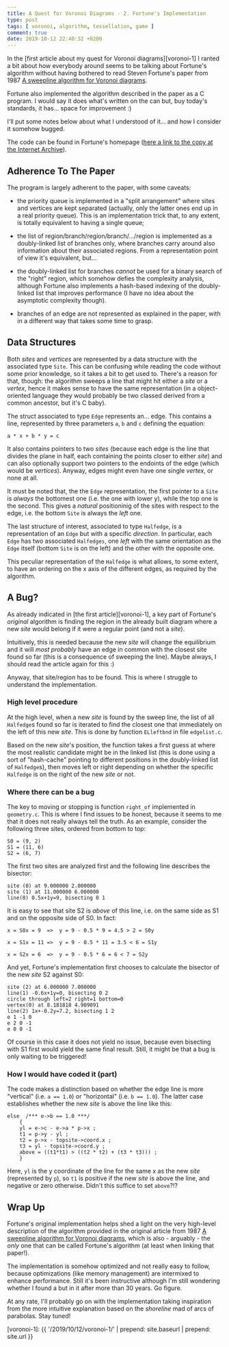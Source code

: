 ```yaml
---
title: A Quest for Voronoi Diagrams - 2. Fortune's Implementation
type: post
tags: [ voronoi, algorithm, tessellation, game ]
comment: true
date: 2019-10-12 22:40:32 +0200
---
```


In the [first article about my quest for Voronoi diagrams][voronoi-1] I
ranted a bit about how everybody around seems to be talking about
Fortune's algorithm without having bothered to read Steven Fortune's
paper from 1987 [A sweepline algorithm for Voronoi
diagrams][fortune-springer].

Fortune also implemented the algorithm described in the paper as a C
program. I would say it does what's written on the can but, buy today's
standards, it has... space for improvement :)

I'll put some notes below about what I understood of it... and how I
consider it somehow bugged.

The code can be found in Fortune's homepage ([here a link to the copy
at the Internet Archive][sjf-archive-org]).

## Adherence To The Paper

The program is largely adherent to the paper, with some caveats:

- the priority queue is implemented in a "split arrangement" where sites
  and vertices are kept separated (actually, only the latter ones end up
  in a real priority queue). This is an implementation trick that, to
  any extent, is totally equivalent to having a single queue;

- the list of region/branch/region/branch/.../region is implemented as a
  doubly-linked list of branches only, where branches carry around also
  information about their associated regions. From a representation
  point of view it's equivalent, but...

- the doubly-linked list for branches  *cannot* be used for a binary
  search of the "right" region, which somehow defies the complexity
  analysis, although Fortune also implements a hash-based indexing of
  the doubly-linked list that improves performance (I have no idea about
  the asymptotic complexity though).

- branches of an edge are not represented as explained in the paper,
  with in a different way that takes some time to grasp.

## Data Structures

Both *sites* and *vertices* are represented by a data structure with the
associated type `Site`. This can be confusing while reading the code
without some prior knowledge, so it takes a bit to get used to. There's
a reason for that, though: the algorithm sweeps a line that might hit
either a *site* or a *vertex*, hence it makes sense to have the same
representation (in a object-oriented language they would probably be two
classed derived from a common ancestor, but it's C baby).

The struct associated to type `Edge` represents an... edge. This
contains a line, represented by three parameters `a`, `b` and `c`
defining the equation:

    a * x + b * y = c

It also contains pointers to two *sites* (because each edge is the line
that divides the plane in half, each containing the points closer to
either *site*) and can also optionally support two pointers to the
endoints of the edge (which would be *vertices*). Anyway, edges might
even have one single *vertex*, or none at all.

It must be noted that, the the `Edge` representation, the first pointer
to a `Site` is *always* the bottomest one (i.e. the one with lower y),
while the top one is the second. This gives a *natural* positioninig of
the sites with respect to the edge, i.e. the bottom `Site` is always the
*left* one.

The last structure of interest, associated to type `Halfedge`, is a
representation of an `Edge` but with a specific *direction*. In
particular, each `Edge` has two associated `Halfedges`, one *left* with
the same orientation as the `Edge` itself (bottom `Site` is on the left)
and the other with the opposite one.

This peculiar representation of the `Halfedge` is what allows, to some
extent, to have an ordering on the x axis of the different edges, as
required by the algorithm.

## A Bug?

As already indicated in [the first article][voronoi-1], a key part of
Fortune's *original* algorithm is finding the region in the already
built diagram where a new *site* would belong if it were a regular
point (and not a *site*).

Intuitively, this is needed because the new *site* will change the
equilibrium and it will *most probably* have an edge in common with the
closest site found so far (this is a consequence of sweeping the line).
Maybe always, I should read the article again for this :)

Anyway, that site/region has to be found. This is where I struggle to
understand the implementation.

### High level procedure

At the high level, when a new *site* is found by the sweep line, the
list of all `Halfedge`s found so far is iterated to find the closest one
that immediately on the left of this new *site*. This is done by function
`ELleftbnd` in file `edgelist.c`.

Based on the new *site*'s position, the function takes a first guess at
where the most realistic candidate might be in the linked list (this is
done using a sort of "hash-cache" pointing to different positions in the
doubly-linked list of `Halfedge`s), then moves left or right depending
on whether the specific `Halfedge` is on the right of the new *site* or
not.


### Where there can be a bug

The key to moving or stopping is function `right_of` implemented in
`geometry.c`. This is where I find issues to be honest, because it seems
to me that it does not really always tell the truth. As an example,
consider the following three sites, ordered from bottom to top:

    S0 = (9, 2)
    S1 = (11, 6)
    S2 = (6, 7)

The first two sites are analyzed first and the following line describes
the bisector:

    site (0) at 9.000000 2.000000
    site (1) at 11.000000 6.000000
    line(0) 0.5x+1y=9, bisecting 0 1

It is easy to see that site S2 is *above* of this line, i.e. on the same
side as S1 and on the opposite side of S0. In fact:

    x = S0x = 9  =>  y = 9 - 0.5 * 9 = 4.5 > 2 = S0y

    x = S1x = 11 =>  y = 9 - 0.5 * 11 = 3.5 < 6 = S1y

    x = S2x = 6  =>  y = 9 - 0.5 * 6 = 6 < 7 = S2y

And yet, Fortune's implementation first chooses to calculate the
bisector of the new *site* S2 against S0:

    site (2) at 6.000000 7.000000
    line(1) -0.6x+1y=0, bisecting 0 2
    circle through left=2 right=1 bottom=0
    vertex(0) at 8.181818 4.909091
    line(2) 1x+-0.2y=7.2, bisecting 1 2
    e 1 -1 0
    e 2 0 -1
    e 0 0 -1

Of course in this case it does not yield no issue, because even
bisecting with S1 first would yield the same final result. Still, it
might be that a bug is only waiting to be triggered!


### How I would have coded it (part)

The code makes a distinction based on whether the edge line is more
"vertical" (i.e. `a == 1.0`) or "horizontal" (i.e. `b == 1.0`). The
latter case establishes whether the new *site* is above the line like
this:

    else  /*** e->b == 1.0 ***/
        {
        yl = e->c - e->a * p->x ;
        t1 = p->y - yl ;
        t2 = p->x - topsite->coord.x ;
        t3 = yl - topsite->coord.y ;
        above = ((t1*t1) > ((t2 * t2) + (t3 * t3))) ;
        }

Here, `yl` is the y coordinate of the line for the same x as the new
*site* (represented by `p`), so `t1` is positive if the new *site* is
above the line, and negative or zero otherwise. Didn't this suffice to
set `above`?!?


## Wrap Up

Fortune's original implementation helps shed a light on the very
high-level description of the algorithm provided in the original article
from 1987 [A sweepline algorithm for Voronoi
diagrams][fortune-springer], which is also - arguably - the *only*
one that can be called Fortune's algorithm (at least when linking that
paper!).

The implementation is somehow optimized and not really easy to follow,
because optimizations (like memory management) are intermixed to enhance
performance. Still it's been instructive although I'm still wondering
whether I found a but in it after more than 30 years. Go figure.

At any rate, I'll probably go on with the implementation taking
inspiration from the more intuitive explanation based on the *shoreline*
mad of arcs of parabolas. Stay tuned!


[CodingGame]: https://www.codingame.com/
[voronoi-wikipedia]: https://en.wikipedia.org/wiki/Voronoi_diagram
[Perl]: https://www.perl.org/
[fortune-wikipedia]: https://en.wikipedia.org/w/index.php?title=Fortune%27s_algorithm&oldid=919888039
[fortune-springer]: https://link.springer.com/article/10.1007%2FBF01840357
[wong-muller]: http://citeseerx.ist.psu.edu/viewdoc/summary?doi=10.1.1.83.5571
[netlib-voronoi]: https://www.netlib.org/voronoi/
[sjf-archive-org]: https://web.archive.org/web/20181018224943/http://ect.bell-labs.com/who/sjf/
[voronoi-1]: {{ '/2019/10/12/voronoi-1/' | prepend: site.baseurl | prepend: site.url }}
